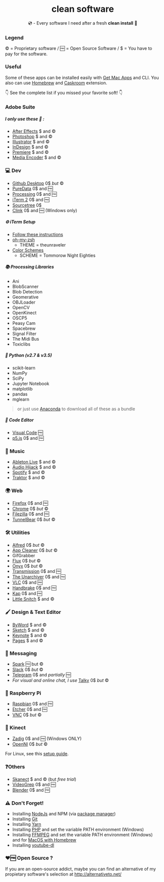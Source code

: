 <h1 align="center"> clean software </h1>
<p align="center">💿 - Every software I need after a fresh <b>clean install</b> 💫</p>

### Legend

© = Proprietary software   /   🆓 = Open Source Software   /   $ = You have to pay for the software.

### Useful
Some of these apps can be installed easily with [Get Mac Apps](http://www.getmacapps.com/) and CLI.
You also can use [Homebrew](https://brew.sh/) and [Caskroom](https://caskroom.github.io/) extension.

👇 See the complete list if you missed your favorite soft! 👇


### Adobe Suite
##### I only use these 🐶 :
- [After Effects](http://www.adobe.com/fr/products/aftereffects.html) $ and ©
- [Photoshop](http://www.adobe.com/fr/products/photoshop.html) $ and ©
- [Illustrator](http://www.adobe.com/fr/products/illustrator.html) $ and ©
- [InDesign](http://www.adobe.com/fr/products/indesign.html) $ and ©
- [Premiere](http://www.adobe.com/fr/products/premiere.html) $ and ©
- [Media Encoder](http://www.adobe.com/fr/products/media-encoder.html) $ and ©

### 💻 Dev
- [Github Desktop](https://desktop.github.com/) 0$ *but* ©
- [PureData](https://puredata.info/downloads) 0$ and 🆓
- [Processing](https://processing.org/download/?processing) 0$ and 🆓
- [iTerm 2](https://iterm2.com/) 0$ and 🆓
- [Sourcetree](https://www.sourcetreeapp.com/) 0$
- [Clink](https://github.com/mridgers/clink) 0$ and 🆓 (Windows only)

##### ⚙ iTerm Setup
- [Follow these instructions](http://jilles.me/badassify-your-terminal-and-shell/)
- [oh-my-zsh](https://github.com/robbyrussell/oh-my-zsh)
  - THEME = theunraveler
- [Color Schemes](https://github.com/mbadolato/iTerm2-Color-Schemes)
  - SCHEME = Tommorow Night Eighties


##### 📚 Processing Libraries
- Ani
- BlobScanner
- Blob Detection
- Geomerative
- OBJLoader
- OpenCV
- OpenKinect
- OSCP5
- Peasy Cam
- Spacebrew
- Signal Filter
- The Midi Bus
- Toxiclibs

##### 🐍 Python (v2.7 & v3.5)
- scikit-learn
- NumPy
- SciPy
- Jupyter Notebook
- matplotlib
- pandas
- mglearn

> or just use [Anaconda](https://www.continuum.io/downloads) to download all of these as a bundle

##### 📝 Code Editor
- [Visual Code](https://code.visualstudio.com/) 🆓
- [p5.js](http://p5js.org/download/) 0$ and 🆓

### 🎼 Music
- [Ableton Live](https://www.ableton.com/en/live/) $ and ©
- [Audio Hijack](https://www.rogueamoeba.com/audiohijack/buy.php) $ and ©
- [Spotify](https://www.spotify.com/fr/download/mac/) $ and ©
- [Traktor](https://www.native-instruments.com/fr/products/traktor/dj-software/traktor-pro-2/) $ and ©

### 🌍 Web
- [Firefox](https://www.mozilla.org/en-US/firefox/all/#fr) 0$ and 🆓
- [Chrome](https://www.google.com/chrome/browser/desktop/index.html) 0$ *but* ©
- [Filezilla](https://filezilla-project.org/download.php?type=client) 0$ and 🆓
- [TunnelBear](https://www.tunnelbear.com/download) 0$ *but* ©

### 🛠 Utilities
- [Alfred](https://www.alfredapp.com/) 0$ *but* ©
- [App Cleaner](https://freemacsoft.net/appcleaner/) 0$ *but* ©
- GifGrabber
- [Flux](https://justgetflux.com/) 0$ *but* ©
- [Onyx](http://www.titanium.free.fr/onyx.html) 0$ *but* © 
- [Transmission](https://transmissionbt.com/) 0$ and 🆓
- [The Unarchiver](http://unarchiver.c3.cx/) 0$ and 🆓
- [VLC](https://www.videolan.org/vlc/) 0$ and 🆓
- [Handbrake](https://handbrake.fr/) 0$ and 🆓
- [Kap](https://getkap.co/) 0$ and 🆓
- [Little Snitch](https://www.obdev.at/products/littlesnitch/index.html) $ and ©

### 🖌 Design & Text Editor
- [ByWord](https://www.bywordapp.com/) $ and ©
- [Sketch](https://www.sketchapp.com/) $ and © 
- [Keynote](http://www.apple.com/fr/keynote/) $ and ©
- [Pages](http://www.apple.com/fr/pages/) $ and ©

### 💬 Messaging
- [Spark](https://sparkmailapp.com/fr) 🆓 but ©
- [Slack](https://slack.com/is) 0$ *but* ©
- [Telegram](https://telegram.org/) 0$ and *partially* 🆓
- *For visual and online chat, I use* [Talky](https://talky.io/) 0$ *but* ©

### 🍇 Raspberry Pi
- [Raspbian](https://www.raspberrypi.org/downloads/raspbian/) 0$ and 🆓
- [Etcher](https://etcher.io/) 0$ and 🆓
- [VNC](https://www.realvnc.com/download/vnc/) 0$ *but* ©

### 🎥 Kinect
- [Zadig](http://zadig.akeo.ie/) 0$ and 🆓 (Windows ONLY)
- [OpenNI](https://structure.io/openni) 0$ *but* ©

For Linux, see this [setup guide](https://www.kdab.com/setting-up-kinect-for-programming-in-linux-part-1/).

### ❓Others
- [Skanect](http://skanect.occipital.com/) $ and © (but *free trial*)
- [VideoGrep](https://github.com/antiboredom/videogrep) 0$ and 🆓
- [Blender](https://www.blender.org/) 0$ and 🆓

### ⚠️ Don't Forget!
- Installing [NodeJs](https://nodejs.org/en/) and NPM (via [package manager](https://nodejs.org/en/download/package-manager/#debian-and-ubuntu-based-linux-distributions))
- Installing [Git](https://git-scm.com/book/en/v2/Getting-Started-Installing-Git#Installing-on-Mac)
- Installing [Yarn](https://yarnpkg.com/fr/) 
- Installing [PHP](http://windows.php.net/download) and set the variable PATH environment (Windows)
- Installing [FFMPEG](https://ffmpeg.org/download.html#build-windows) and set the variable PATH environment (Windows) and for [MacOS with Homebrew](https://gist.github.com/clayton/6196167#gistcomment-1418556)
- Installing [youtube-dl](https://github.com/rg3/youtube-dl/blob/master/README.md#readme)

### ♥️🆓 Open Source ?
If you are an open-source addict, maybe you can find an alternative of my propietary software's selection at http://alternativeto.net/ 
